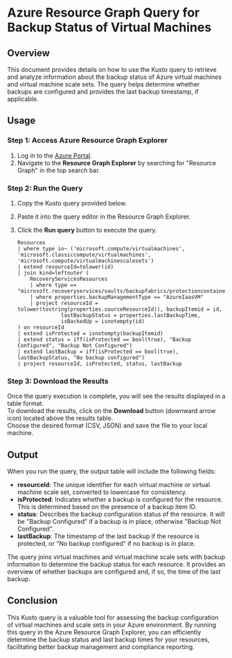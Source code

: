 # Azure Resource Graph Query for Backup Status of Virtual Machines

## Overview

This document provides details on how to use the Kusto query to retrieve and analyze information about the backup status of Azure virtual machines and virtual machine scale sets. The query helps determine whether backups are configured and provides the last backup timestamp, if applicable.

## Usage

### Step 1: Access Azure Resource Graph Explorer

1. Log in to the [Azure Portal](https://portal.azure.com/).
2. Navigate to the **Resource Graph Explorer** by searching for "Resource Graph" in the top search bar.

### Step 2: Run the Query

1. Copy the Kusto query provided below.
2. Paste it into the query editor in the Resource Graph Explorer.
3. Click the **Run query** button to execute the query.

   ```kusto
   Resources
   | where type in~ ('microsoft.compute/virtualmachines', 'microsoft.classiccompute/virtualmachines', 'microsoft.compute/virtualmachinescalesets')
   | extend resourceId=tolower(id) 
   | join kind=leftouter (
       RecoveryServicesResources
       | where type == "microsoft.recoveryservices/vaults/backupfabrics/protectioncontainers/protecteditems"
       | where properties.backupManagementType == "AzureIaasVM"
       | project resourceId = tolower(tostring(properties.sourceResourceId)), backupItemid = id, 
                 lastBackupStatus = properties.lastBackupTime, 
                 isBackedUp = isnotempty(id)
   ) on resourceId 
   | extend isProtected = isnotempty(backupItemid)
   | extend status = iff(isProtected == bool(true), "Backup Configured", "Backup Not Configured")
   | extend lastBackup = iff(isProtected == bool(true), lastBackupStatus, "No backup configured")
   | project resourceId, isProtected, status, lastBackup

### Step 3: Download the Results

Once the query execution is complete, you will see the results displayed in a table format.  
To download the results, click on the **Download** button (downward arrow icon) located above the results table.  
Choose the desired format (CSV, JSON) and save the file to your local machine.


## Output

When you run the query, the output table will include the following fields:

- **resourceId**: The unique identifier for each virtual machine or virtual machine scale set, converted to lowercase for consistency.
- **isProtected**: Indicates whether a backup is configured for the resource. This is determined based on the presence of a backup item ID.
- **status**: Describes the backup configuration status of the resource. It will be "Backup Configured" if a backup is in place, otherwise "Backup Not Configured".
- **lastBackup**: The timestamp of the last backup if the resource is protected, or "No backup configured" if no backup is in place.

The query joins virtual machines and virtual machine scale sets with backup information to determine the backup status for each resource. It provides an overview of whether backups are configured and, if so, the time of the last backup.

## Conclusion

This Kusto query is a valuable tool for assessing the backup configuration of virtual machines and scale sets in your Azure environment. By running this query in the Azure Resource Graph Explorer, you can efficiently determine the backup status and last backup times for your resources, facilitating better backup management and compliance reporting.
